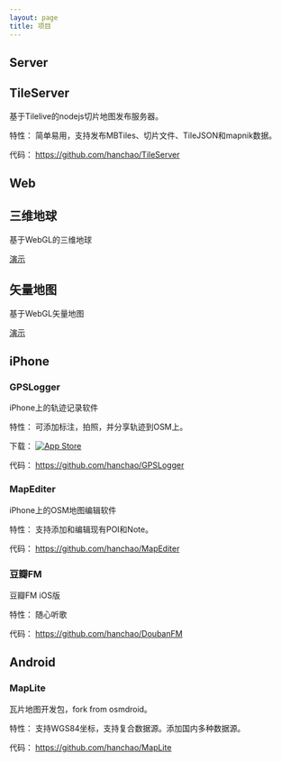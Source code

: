 ```yaml
---
layout: page
title: 项目
---
```


## Server

## TileServer

基于Tilelive的nodejs切片地图发布服务器。

特性： 简单易用，支持发布MBTiles、切片文件、TileJSON和mapnik数据。

代码： <https://github.com/hanchao/TileServer>

## Web

## 三维地球

基于WebGL的三维地球

[演示](/earth)

## 矢量地图

基于WebGL矢量地图

[演示](/vectormap)

## iPhone

### GPSLogger

iPhone上的轨迹记录软件

特性： 可添加标注，拍照，并分享轨迹到OSM上。

下载： [![App Store](http://linkmaker.itunes.apple.com/htmlResources/assets/images/web/linkmaker/badge_appstore-lrg.svg)](http://itunes.apple.com/us/app/gpslogger/id859076064?l=zh&ls=1&mt=8)

代码： <https://github.com/hanchao/GPSLogger>

### MapEditer

iPhone上的OSM地图编辑软件

特性： 支持添加和编辑现有POI和Note。

代码： <https://github.com/hanchao/MapEditer>

### 豆瓣FM

豆瓣FM iOS版

特性： 随心听歌

代码： <https://github.com/hanchao/DoubanFM>

## Android

### MapLite

瓦片地图开发包，fork from osmdroid。

特性： 支持WGS84坐标，支持复合数据源。添加国内多种数据源。

代码： <https://github.com/hanchao/MapLite>

